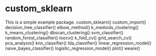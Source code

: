 # custom_sklearn

This is a simple example package.
custom_sklearn()
custom_import()
decision_tree_classifier()
elbow_method()
k_medoids_clustering()
k_means_clustering()
dbscan_clustering()
svm_classifier()
random_forest_classifier()
loocv()
k_fold_cv()
grid_search_cv()
pca_analysis()
knn_classifier()
lda_classifier()
linear_regression_model()
naive_bayes_classifier()
logistic_regression_model()
plot()
weare()